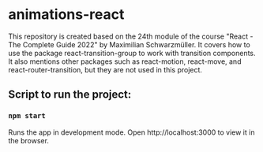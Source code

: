 # animations-react
This repository is created based on the 24th module of the course "React - The Complete Guide 2022" by Maximilian Schwarzmüller. It covers how to use the package react-transition-group to work with transition components. It also mentions other packages such as react-motion, react-move, and react-router-transition, but they are not used in this project.

## Script to run the project:

### `npm start`

Runs the app in development mode.
Open http://localhost:3000 to view it in the browser.
